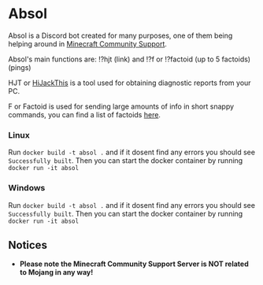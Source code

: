 # Absol
Absol is a Discord bot created for many purposes, one of them being helping around in [Minecraft Community Support](https://discord.gg/58Sxm23).

Absol's main functions are: 
!?hjt (link) 
and
!?f or !?factoid (up to 5 factoids) (pings)

HJT or [HiJackThis](https://minecrafthopper.net/help/hjt/) is a tool used for obtaining diagnostic reports from your PC.

F or Factoid is used for sending large amounts of info in short snappy commands, you can find a list of factoids [here](https://cp.minecrafthopper.net/factoids).

### Linux
Run `docker build -t absol .` and if it dosent find any errors you should see `Successfully built`.
Then you can start the docker container by running `docker run -it absol`

### Windows
Run `docker build -t absol .` and if it dosent find any errors you should see `Successfully built`.
Then you can start the docker container by running `docker run -it absol`

## Notices

* **Please note the Minecraft Community Support Server is NOT related to Mojang in any way!**

